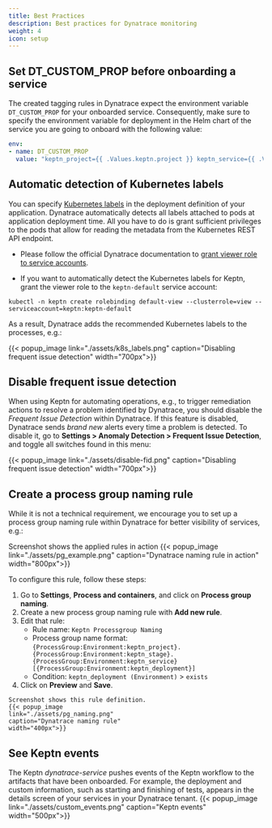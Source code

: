 ```yaml
---
title: Best Practices
description: Best practices for Dynatrace monitoring
weight: 4
icon: setup
---
```


## Set DT_CUSTOM_PROP before onboarding a service

The created tagging rules in Dynatrace expect the environment variable `DT_CUSTOM_PROP` for your onboarded service. Consequently, make sure to specify the environment variable for deployment in the Helm chart of the service you are going to onboard with the following value:

```yaml
env:
- name: DT_CUSTOM_PROP
  value: "keptn_project={{ .Values.keptn.project }} keptn_service={{ .Values.keptn.service }} keptn_stage={{ .Values.keptn.stage }} keptn_deployment={{ .Values.keptn.deployment }}"
```

## Automatic detection of Kubernetes labels

You can specify [Kubernetes labels](https://kubernetes.io/docs/concepts/overview/working-with-objects/labels/) in the deployment definition of your application. Dynatrace automatically detects all labels attached to pods at application deployment time. All you have to do is grant sufficient privileges to the pods that allow for reading the metadata from the Kubernetes REST API endpoint.

* Please follow the official Dynatrace documentation to [grant viewer role to service accounts](https://www.dynatrace.com/support/help/shortlink/kubernetes-tagging#grant-viewer-role-to-service-accounts).

* If you want to automatically detect the Kubernetes labels for Keptn, grant the viewer role to the `keptn-default` service account:

```console
kubectl -n keptn create rolebinding default-view --clusterrole=view --serviceaccount=keptn:keptn-default
```

As a result, Dynatrace adds the recommended Kubernetes labels to the processes, e.g.:

{{< popup_image
    link="./assets/k8s_labels.png"
    caption="Disabling frequent issue detection"
    width="700px">}}

## Disable frequent issue detection

When using Keptn for automating operations, e.g., to trigger remediation actions to resolve a problem identified by Dynatrace, you should disable the *Frequent Issue Detection* within Dynatrace. If this feature is disabled, Dynatrace sends *brand new* alerts every time a problem is detected. To disable it, go to **Settings > Anomaly Detection > Frequent Issue Detection**, and toggle all switches found in this menu:

{{< popup_image
    link="./assets/disable-fid.png"
    caption="Disabling frequent issue detection"
    width="700px">}}

## Create a process group naming rule

While it is not a technical requirement, we encourage you to set up a process group naming rule within Dynatrace for better visibility of services, e.g.:

Screenshot shows the applied rules in action
{{< popup_image
link="./assets/pg_example.png"
caption="Dynatrace naming rule in action"
width="800px">}}

To configure this rule, follow these steps:

  1. Go to **Settings**, **Process and containers**, and click on **Process group naming**.
  1. Create a new process group naming rule with **Add new rule**.
  1. Edit that rule:
      * Rule name: `Keptn Processgroup Naming`
      * Process group name format: `{ProcessGroup:Environment:keptn_project}.{ProcessGroup:Environment:keptn_stage}.{ProcessGroup:Environment:keptn_service} [{ProcessGroup:Environment:keptn_deployment}]`
      * Condition: `keptn_deployment (Environment)` > `exists`
  1. Click on **Preview** and **Save**.

    Screenshot shows this rule definition.
    {{< popup_image 
    link="./assets/pg_naming.png"
    caption="Dynatrace naming rule"
    width="400px">}}

## See Keptn events

The Keptn *dynatrace-service* pushes events of the Keptn workflow to the artifacts that have been onboarded. For example, the deployment and custom information, such as starting and finishing of tests, appears in the details screen of your services in your Dynatrace tenant.
    {{< popup_image
    link="./assets/custom_events.png"
    caption="Keptn events"
    width="500px">}}

